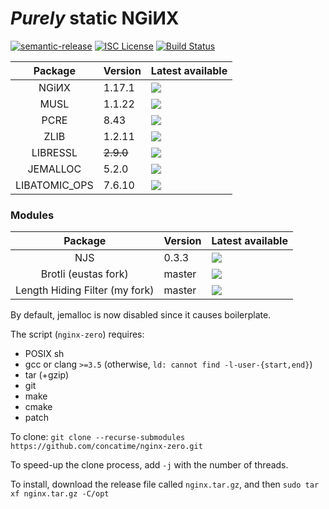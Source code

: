 # _Purely_ static NGiИX
[![semantic-release](https://img.shields.io/badge/%20%20%F0%9F%93%A6%F0%9F%9A%80-semantic--release-e10079.svg?longCache=true&style=flat-square)](//semantic-release.gitbook.io/semantic-release)
[![ISC License](https://img.shields.io/badge/license-ISC-brightgreen.svg?longCache=true&style=flat-square)](//www.isc.org/downloads/software-support-policy/isc-license/)
[![Build Status](https://travis-ci.org/concatime/nginx-zero.svg?branch=master)](//travis-ci.org/concatime/nginx-zero)

Package       | Version   | Latest available
:------------:|-----------|-
NGiИX         | 1.17.1    | [![](https://repology.org/badge/latest-versions/nginx.svg)](//nginx.org/en/CHANGES)
MUSL          | 1.1.22    | [![](https://repology.org/badge/latest-versions/musl.svg)](//git.musl-libc.org/cgit/musl/tree/WHATSNEW)
PCRE          | 8.43      | [![](https://repology.org/badge/latest-versions/pcre.svg)](//pcre.org/original/changelog.txt)
ZLIB          | 1.2.11    | [![](https://repology.org/badge/latest-versions/zlib.svg)](//zlib.net/ChangeLog.txt)
LIBRESSL      | ~~2.9.0~~ | [![](https://repology.org/badge/latest-versions/libressl.svg)](//raw.githubusercontent.com/libressl-portable/portable/master/ChangeLog)
JEMALLOC      | 5.2.0     | [![](https://repology.org/badge/latest-versions/jemalloc.svg)](//raw.githubusercontent.com/jemalloc/jemalloc/master/ChangeLog)
LIBATOMIC\_OPS| 7.6.10    | [![](https://repology.org/badge/latest-versions/libatomic-ops.svg)](//raw.githubusercontent.com/ivmai/libatomic_ops/blob/master/ChangeLog)

### Modules
Package                        | Version | Latest available
:-----------------------------:|---------|-
NJS                            | 0.3.3   | [![](https://img.shields.io/github/tag/nginx/njs.svg)](//nginx.org/en/docs/njs/changes.html)
Brotli (eustas fork)           | master  | [![](https://img.shields.io/github/tag/eustas/ngx_brotli.svg)](//github.com/eustas/ngx_brotli/releases)
Length Hiding Filter (my fork) | master  | [![](https://img.shields.io/github/tag/concatime/nginx-length-hiding-filter-module.svg)](//github.com/concatime/nginx-length-hiding-filter-module/releases)


By default, jemalloc is now disabled since it causes boilerplate.

The script (`nginx-zero`) requires:
 - POSIX sh
 - gcc or clang `>=3.5` (otherwise, `ld: cannot find -l-user-{start,end}`)
 - tar (+gzip)
 - git
 - make
 - cmake
 - patch

To clone:
``git clone --recurse-submodules https://github.com/concatime/nginx-zero.git``

To speed-up the clone process, add `-j` with the number of threads.

To install, download the release file called `nginx.tar.gz`, and then
`sudo tar xf nginx.tar.gz -C/opt`
